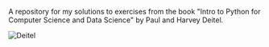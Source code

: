 A repository for my solutions to exercises from the book "Intro to Python for Computer Science and Data Science" by Paul and Harvey Deitel.


![Deitel](https://github.com/user-attachments/assets/4b83d0a9-f45c-4816-a2c0-59037b8ccc1e)
